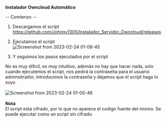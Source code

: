 **Instalador Owncloud Automático**

-- Comienzo --

1. Descargamos el script <br>
https://github.com/Johnny1305/Instalador_Servidor_Owncloud/releases

2. Ejecutamos el script <br>
![Screenshot from 2023-02-24 01-08-45](https://user-images.githubusercontent.com/88325745/221138370-bae63f41-288e-4ed1-a602-400361ea024e.png)

3. Y seguimos los pasos ejecutados por el script

No es muy dificil, es muy intuitivo, además no hay que hacer nada, solo cuando ejecutemos el script, nos pedirá la contraseña para el usuario adminsitrador,
introducimos la contraseña y dejamos que el script haga lo suyo.
<br>
<br>
![Screenshot from 2023-02-24 01-00-46](https://user-images.githubusercontent.com/88325745/221138880-db21dc22-82d5-4b35-93ac-224aad4ec1e1.png)
<br>
<br>
**Nota**
<br>
El script esta cifrado, por lo que no aparece el codigo fuente del mismo. Se puede ejecutar como un script sin cifrado.
